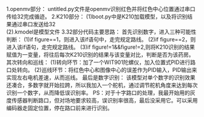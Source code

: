 1.openmv部分：
untitled.py文件是openmv识别红色并将红色中心位置通过串口传给32完成循迹。
2.K210部分：
(1)boot.py中是K210加载模型，以及将识别结果通过串口发送给32   
(2).kmodel是模型文件
3.32部分代码主要思路：
首先识别数字，进入三种可能性判断：
(1)if figure==1，则进入该if语句中，走完规定路线。
(2)if figure==2，则进入该if语句，走完规定路线。
(3)if figure!=1&&figure!=2,则将K210识别的结果赋值为一变量，将往后每次K210识别的结果与该变量对比，判断是否为该药房。
其次转向和巡线：
(1)转向环节：加了一个WIT901陀螺仪，加入位置式PID进行路口处转向。
(2)巡线环节：将红色中心和图像中心的误差作为PID输入，PID输出来实现左右电机差速，从而巡线。
最后是数字识别：
该模型对单个数字的识别效果还凑合，多数字就开始拉跨，所以我加入一个舵机，通过调节舵机角度来达到每次识别一个数字，从而降低误识别率。
PS：对于十字路口的处理，我最开始用的灰度传感器判断路口，但对场地要求较高，误识别率很高，最后没采用它。可以采用编码器走固定位置，停在路口前来进行识别。
